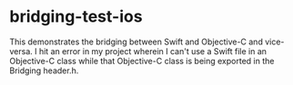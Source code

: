 # bridging-test-ios
This demonstrates the bridging between Swift and Objective-C and vice-versa. I hit an error in my project wherein I can't use a Swift file in an Objective-C class while that Objective-C class is being exported in the Bridging header.h.
